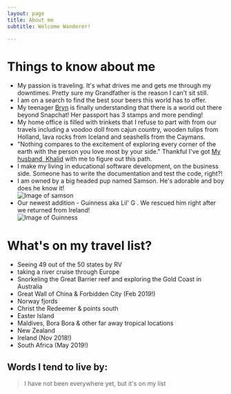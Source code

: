 ```yaml
---
layout: page
title: About me
subtitle: Welcome Wanderer! 

---
```

# Things to know about me 

- My passion is traveling. It's what drives me and gets me through my downtimes. Pretty sure my Grandfather is the reason I can't sit still. 
- I am on a search to find the best sour beers this world has to offer.
- My teenager [Bryn](https://www.instagram.com/bbbrrryyynnnnnn) is finally understanding that there is a world out there beyond Snapchat! Her passport has 3 stamps and more pending! 
- My home office is filled with trinkets that I refuse to part with from our travels including a voodoo doll from cajun country, wooden tulips from Holland, lava rocks from Iceland and seashells from the Caymans. 
- "Nothing compares to the excitement of exploring every corner of the earth with the person you love most by your side." Thankful I've got [My husband, Khalid](https://twitter.com/buhakmeh) with me to figure out this path. 
- I make my living in educational software development, on the business side. Someone has to write the documentation and test the code, right?!
- I am owned by a big headed pup named Samson. He's adorable and boy does he know it!  
![Image of samson](https://nicoleabuhakmeh.github.io/img/SamsonTilt.JPG)
- Our newest addition - Guinness aka Lil' G . We rescued him right after we returned from Ireland!  
![Image of Guinness](https://nicoleabuhakmeh.github.io/img/Guinness.JPG)



# What's on my travel list?
- Seeing 49 out of the 50 states by RV
- taking a river cruise through Europe
- Snorkeling the Great Barrier reef and exploring the Gold Coast in Australia
- Great Wall of China & Forbidden City (Feb 2019!)
- Norway fjords
- Christ the Redeemer & points south
- Easter Island
- Maldives, Bora Bora & other far away tropical locations
- New Zealand
- Ireland (Nov 2018!)
- South Africa (May 2019!)

## Words I tend to live by:

> I have not been everywhere yet, but it's on my list


